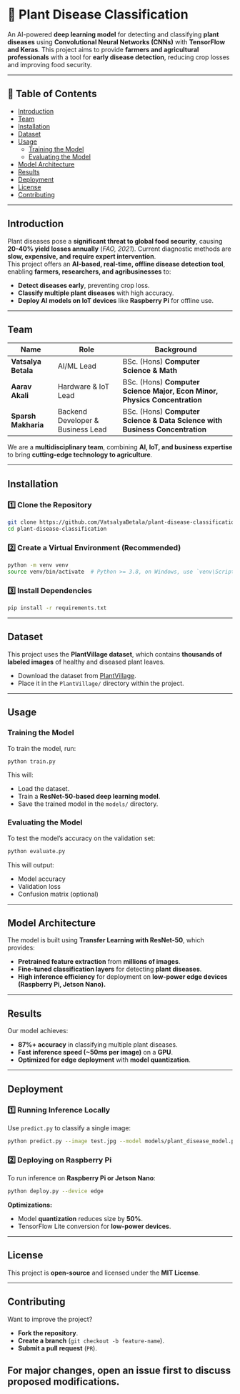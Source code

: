 # **🌱 Plant Disease Classification**
An AI-powered **deep learning model** for detecting and classifying **plant diseases** using **Convolutional Neural Networks (CNNs)** with **TensorFlow and Keras**. This project aims to provide **farmers and agricultural professionals** with a tool for **early disease detection**, reducing crop losses and improving food security.

---

## **📑 Table of Contents**
- [Introduction](#introduction)
- [Team](#team)
- [Installation](#installation)
- [Dataset](#dataset)
- [Usage](#usage)
  - [Training the Model](#training-the-model)
  - [Evaluating the Model](#evaluating-the-model)
- [Model Architecture](#model-architecture)
- [Results](#results)
- [Deployment](#deployment)
- [License](#license)
- [Contributing](#contributing)

---

## **Introduction**
Plant diseases pose a **significant threat to global food security**, causing **20-40% yield losses annually** (*FAO, 2021*). Current diagnostic methods are **slow, expensive, and require expert intervention**.  
This project offers an **AI-based, real-time, offline disease detection tool**, enabling **farmers, researchers, and agribusinesses** to:
- **Detect diseases early**, preventing crop loss.
- **Classify multiple plant diseases** with high accuracy.
- **Deploy AI models on IoT devices** like **Raspberry Pi** for offline use.

---

## **Team**
| Name | Role | Background |
|------|------|------------|
| **Vatsalya Betala** | AI/ML Lead | BSc. (Hons) **Computer Science & Math** |
| **Aarav Akali** | Hardware & IoT Lead | BSc. (Hons) **Computer Science Major, Econ Minor, Physics Concentration** |
| **Sparsh Makharia** | Backend Developer & Business Lead | BSc. (Hons) **Computer Science & Data Science with Business Concentration** |

We are a **multidisciplinary team**, combining **AI, IoT, and business expertise** to bring **cutting-edge technology to agriculture**.

---

## **Installation**
### **1️⃣ Clone the Repository**
```bash
git clone https://github.com/VatsalyaBetala/plant-disease-classification.git
cd plant-disease-classification
```

### **2️⃣ Create a Virtual Environment (Recommended)**
```bash
python -m venv venv
source venv/bin/activate  # Python >= 3.8, on Windows, use `venv\Scripts\activate`
```

### **3️⃣ Install Dependencies**
```bash
pip install -r requirements.txt
```

---

## **Dataset**
This project uses the **PlantVillage dataset**, which contains **thousands of labeled images** of healthy and diseased plant leaves.  
- Download the dataset from [PlantVillage](https://www.plantvillage.org/).
- Place it in the `PlantVillage/` directory within the project.

---

## **Usage**
### **Training the Model**
To train the model, run:
```bash
python train.py
```
This will:
- Load the dataset.
- Train a **ResNet-50-based deep learning model**.
- Save the trained model in the `models/` directory.

### **Evaluating the Model**
To test the model’s accuracy on the validation set:
```bash
python evaluate.py
```
This will output:
- Model accuracy
- Validation loss
- Confusion matrix (optional)

---

## **Model Architecture**
The model is built using **Transfer Learning with ResNet-50**, which provides:
- **Pretrained feature extraction** from **millions of images**.
- **Fine-tuned classification layers** for detecting **plant diseases**.
- **High inference efficiency** for deployment on **low-power edge devices (Raspberry Pi, Jetson Nano).**

---

## **Results**
Our model achieves:
- **87%+ accuracy** in classifying multiple plant diseases.
- **Fast inference speed (~50ms per image)** on a **GPU**.
- **Optimized for edge deployment** with **model quantization**.

---

## **Deployment**
### **1️⃣ Running Inference Locally**
Use `predict.py` to classify a single image:
```bash
python predict.py --image test.jpg --model models/plant_disease_model.pth
```

### **2️⃣ Deploying on Raspberry Pi**
To run inference on **Raspberry Pi or Jetson Nano**:
```bash
python deploy.py --device edge
```
**Optimizations:**
- Model **quantization** reduces size by **50%**.
- TensorFlow Lite conversion for **low-power devices**.

---

## **License**
This project is **open-source** and licensed under the **MIT License**.

---

## **Contributing**
Want to improve the project?  
- **Fork the repository**.
- **Create a branch** (`git checkout -b feature-name`).
- **Submit a pull request** (`PR`).

For major changes, open an **issue** first to discuss proposed modifications.
---
